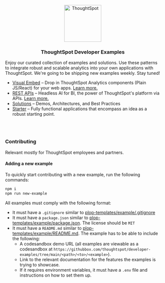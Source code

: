 <p align="center">
    <img src="https://raw.githubusercontent.com/thoughtspot/visual-embed-sdk/main/static/doc-images/images/TS-Logo-black-no-bg.svg" width=120 align="center" alt="ThoughtSpot" />
    <h3 align="center">ThoughtSpot Developer Examples</h3>
</p>

Enjoy our curated collection of examples and solutions. Use these patterns to integrate robust and scalable analytics into your own applications with ThoughtSpot.
We're going to be shipping new examples weekly. Stay tuned!

- [Visual Embed](/visual-embed) – Drop in ThoughtSpot Analytics components (Plain JS/React) for your web apps. [Learn more.](https://developers.thoughtspot.com/docs/getting-started)
- [REST APIs](/rest-api) – Headless AI for BI, the power of ThoughtSpot's platform via APIs. [Learn more.](https://developers.thoughtspot.com/docs/rest-apis)
- [Solutions](/solutions) – Demos, Architectures, and Best Practices
- [Starter](/starter) – Fully functional applications that encompass an idea as a robust starting point.

<br/>
<br/>

### Contributing

Relevant mostly for ThoughtSpot employees and partners.

#### Adding a new example

To quickly start contributing with a new example, run the following commands:

```bash
npm i
npm run new-example
```

All examples must comply with the following format:

- It must have a `.gitignore` similar to [plop-templates/example/.gitignore](./plop-templates/example/.gitignore)
- It must have a `package.json` similar to [plop-templates/example/package.json](./plop-templates/example/package.json). The license should be `MIT`
- It must have a `README.md` similar to [plop-templates/example/README.md](./plop-templates/example/README.md). The example has to be able to include the following:
    - A codesandbox demo URL (all examples are viewable as a codesandbox at `https://githubbox.com/thoughtspot/developer-examples/tree/main/<path>/<to>/<example>`).
    - Link to the relevant documentation for the features the examples is trying to showcase.
    - If it requires environment variables, it must have a `.env` file and instructions on how to set them up.
